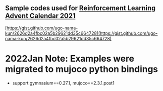 ## Sample codes used for [Reinforcement Learning Advent Calendar 2021](https://adventar.org/calendars/6362)
[https://gist.github.com/ugo-nama-kun/2626d2a4fbc02a5b29621dd35c664728](https://gist.github.com/ugo-nama-kun/2626d2a4fbc02a5b29621dd35c664728)

# 2022Jan Note: Examples were migrated to mujoco python bindings
- support gymnasium==0.27.1, mujoco==2.3.1.post1
